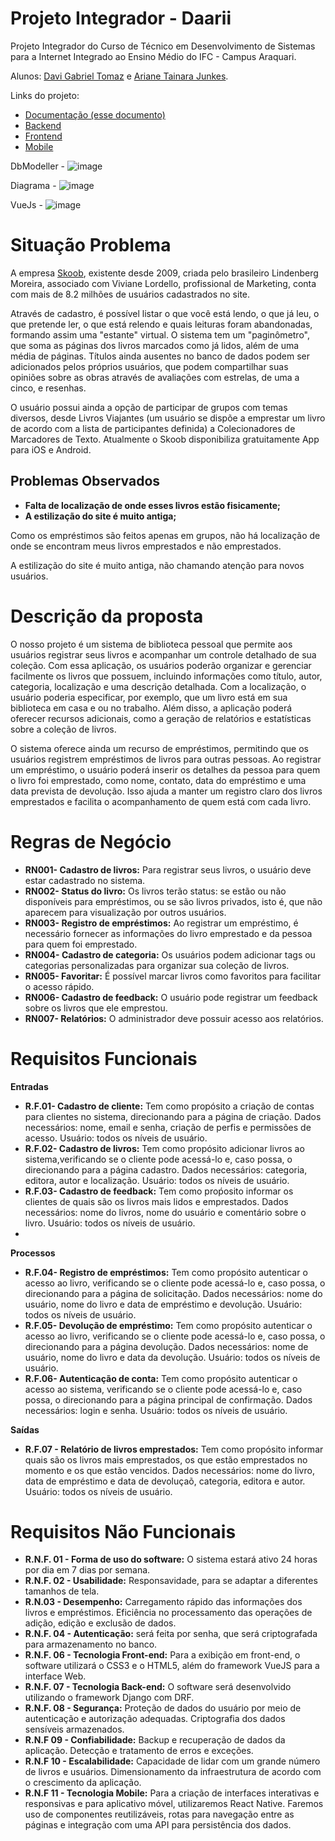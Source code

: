 # Projeto Integrador - Daarii

Projeto Integrador do Curso de Técnico em Desenvolvimento de Sistemas para a Internet Integrado ao Ensino Médio do IFC - Campus Araquari.

Alunos: [Davi Gabriel Tomaz](https://github.com/davigtomaz) e [Ariane Tainara Junkes](https://github.com/ArianeJunkes).

Links do projeto:

-   [Documentação (esse documento)](github.com/davigtomaz/pi_modelo)
-   [Backend](github.com/ArianeJunkes/PI-3ano-Django)
-   [Frontend](github.com/davigtomaz/PI-3ano-VueJS)
-   [Mobile](github.com/davigtomaz/PI-3ano-ReactNative)

DbModeller -
![image](https://github.com/davigtomaz/pi_modelo/assets/94870528/3dcfb7d1-4b92-44fa-a50b-feaf83d96d91)

Diagrama - 
![image](https://github.com/davigtomaz/pi_modelo/assets/94870528/66d6769d-b9cc-47c6-97ee-77ad09feddc6)

VueJs - 
![image](https://github.com/davigtomaz/pi_modelo/assets/94870528/35b66c47-cc14-42ee-b742-9c93746cedc2)






# Situação Problema

A empresa [Skoob](http://www.skoob.com.br/), existente desde 2009, criada pelo brasileiro Lindenberg Moreira, associado com Viviane Lordello, profissional de Marketing, conta com mais de 8.2 milhões de usuários cadastrados no site. 

Através de cadastro, é possível listar o que você está lendo, o que já leu, o que pretende ler, o que está relendo e quais leituras foram abandonadas, formando assim uma "estante" virtual. O sistema tem um "paginômetro", que soma as páginas dos livros marcados como já lidos, além de uma média de páginas. Títulos ainda ausentes no banco de dados podem ser adicionados pelos próprios usuários, que podem compartilhar suas opiniões sobre as obras através de avaliações com estrelas, de uma a cinco, e resenhas. 

O usuário possui ainda a opção de participar de grupos com temas diversos, desde Livros Viajantes (um usuário se dispõe a emprestar um livro de acordo com a lista de participantes definida) a Colecionadores de Marcadores de Texto. Atualmente o Skoob disponibiliza gratuitamente App para iOS e Android.


## Problemas Observados 

* **Falta de localização de onde esses livros estão fisicamente;**
* **A estilização do site é muito antiga;**

Como os empréstimos são feitos apenas em grupos, não há localização de onde se encontram meus livros emprestados e não emprestados.

A estilização do site é muito antiga, não chamando atenção para novos usuários. 


# Descrição da proposta

O nosso projeto é um sistema de biblioteca pessoal que permite aos usuários registrar seus livros e acompanhar um controle detalhado de sua coleção. Com essa aplicação, os usuários poderão organizar e gerenciar facilmente os livros que possuem, incluindo informações como título, autor, categoria, localização e uma descrição detalhada. Com a localização, o usuário poderia especificar, por exemplo, que um livro está em sua biblioteca em casa e ou no trabalho. Além disso, a aplicação poderá oferecer recursos adicionais, como a geração de relatórios e estatísticas sobre a coleção de livros.

O sistema oferece ainda um recurso de empréstimos, permitindo que os usuários registrem empréstimos de livros para outras pessoas. Ao registrar um empréstimo, o usuário poderá inserir os detalhes da pessoa para quem o livro foi emprestado, como nome, contato, data do empréstimo e uma data prevista de devolução. Isso ajuda a manter um registro claro dos livros emprestados e facilita o acompanhamento de quem está com cada livro.

# Regras de Negócio

- **RN001- Cadastro de livros:** Para registrar seus livros, o usuário deve estar cadastrado no sistema.
- **RN002- Status do livro:** Os livros terão status: se estão ou não disponíveis para empréstimos, ou se são livros privados, isto é, que não aparecem para visualização por outros usuários.
- **RN003- Registro de empréstimos:** Ao registrar um empréstimo, é necessário fornecer as informações do livro emprestado e da pessoa para quem foi emprestado.
- **RN004- Cadastro de categoria:** Os usuários podem adicionar tags ou categorias personalizadas para organizar sua coleção de livros.
- **RN005- Favoritar:** É possível marcar livros como favoritos para facilitar o acesso rápido. 
- **RN006- Cadastro de feedback:** O usuário pode registrar um feedback sobre os livros que ele emprestou.
- **RN007- Relatórios:** O administrador deve possuir acesso aos relatórios.

# Requisitos Funcionais 

**Entradas**

- **R.F.01- Cadastro de cliente:** Tem como propósito a criação de contas para clientes no sistema, direcionando para a página de criação. Dados necessários: nome, email e senha, criação de perfis e permissões de acesso. Usuário: todos os níveis de usuário.
- **R.F.02- Cadastro de livros:** Tem como propósito adicionar livros ao sistema,verificando se o cliente pode acessá-lo e, caso possa, o direcionando para a página cadastro. Dados necessários: categoria, editora, autor e localização. Usuário: todos os níveis de usuário. 
- **R.F.03- Cadastro de feedback:** Tem como proṕosito informar os clientes de quais são os livros mais lidos e emprestados. Dados necessários: nome do livros, nome do usuário e comentário sobre o livro. Usuário: todos os níveis de usuário.
- 

**Processos**

- **R.F.04- Registro de empréstimos:** Tem como propósito autenticar o acesso ao livro, verificando se o cliente pode acessá-lo e, caso possa, o direcionando para a página de solicitação. Dados necessários: nome do usuário, nome do livro e data de empréstimo e devolução. Usuário: todos os níveis de usuário.
- **R.F.05- Devolução de empréstimo:** Tem como propósito autenticar o acesso ao livro, verificando se o cliente pode acessá-lo e, caso possa, o direcionando para a página devolução. Dados necessários: nome de usuário, nome do livro e data da devolução. Usuário: todos os níveis de usuário.
- **R.F.06- Autenticação de conta:** Tem como propósito autenticar o acesso ao sistema, verificando se o cliente pode acessá-lo e, caso possa, o direcionando para a página principal de confirmação. Dados necessários: login e senha. Usuário: todos os níveis de usuário.

**Saídas**

- **R.F.07 - Relatório de livros emprestados:** Tem como propósito informar quais são os livros mais emprestados, os que estão emprestados no momento e os que estão vencidos. Dados necessários: nome do livro, data de empréstimo e data de devoluçaõ, categoria, editora e autor. Usuário: todos os níveis de usuário.

# Requisitos Não Funcionais

- **R.N.F. 01 - Forma de uso do software:** O sistema estará ativo 24 horas por dia em 7 dias por semana.
- **R.N.F. 02 - Usabilidade:** Responsavidade, para se adaptar a diferentes tamanhos de tela.
- **R.N.03 - Desempenho:** Carregamento rápido das informações dos livros e empréstimos. Eficiência no processamento das operações de adição, edição e exclusão de dados.
- **R.N.F. 04 - Autenticação:** será feita por senha, que será criptografada para armazenamento no banco.
- **R.N.F. 06 - Tecnologia Front-end:** Para a exibição em front-end, o software utilizará o CSS3 e o HTML5, além do framework VueJS para a interface Web.
- **R.N.F. 07 - Tecnologia Back-end:** O software será desenvolvido utilizando o framework Django com DRF.
- **R.N.F. 08 - Segurança:** Proteção de dados do usuário por meio de autenticação e autorização adequadas. Criptografia dos dados sensíveis armazenados.
- **R.N.F 09 - Confiabilidade:** Backup e recuperação de dados da aplicação. Detecção e tratamento de erros e exceções.
- **R.N.F 10 - Escalabilidade:** Capacidade de lidar com um grande número de livros e usuários. Dimensionamento da infraestrutura de acordo com o crescimento da aplicação.
- **R.N.F 11 - Tecnologia Mobile:** Para a criação de interfaces interativas e responsivas e para aplicativo móvel, utilizaremos React Native. Faremos uso de componentes reutilizáveis, rotas para navegação entre as páginas e integração com uma API para persistência dos dados.

